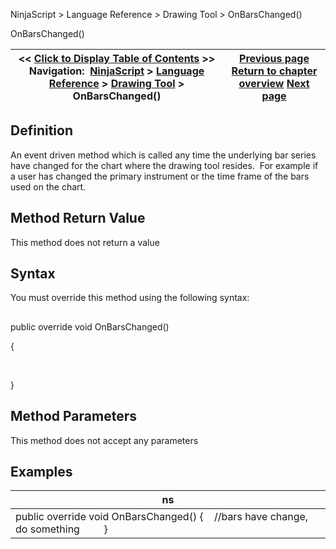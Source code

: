 ﻿
NinjaScript \> Language Reference \> Drawing Tool \> OnBarsChanged()

OnBarsChanged()

| \<\< [Click to Display Table of Contents](onbarschanged.md) \>\> **Navigation:**     [NinjaScript](ninjascript.md) \> [Language Reference](language_reference_wip.md) \> [Drawing Tool](drawing_tools.md) \> OnBarsChanged() | [Previous page](isuserdrawn.md) [Return to chapter overview](drawing_tools.md) [Next page](onmousedown.md) |
| --- | --- |
## Definition
An event driven method which is called any time the underlying bar series have changed for the chart where the drawing tool resides.  For example if a user has changed the primary instrument or the time frame of the bars used on the chart.
 
## Method Return Value
This method does not return a value
## 
## Syntax
You must override this method using the following syntax:
## 
public override void OnBarsChanged()  

{  

     

}
## 
## Method Parameters
This method does not accept any parameters
## 
## Examples

| ns |
| --- |
| public override void OnBarsChanged() {     //bars have change, do something          } |

